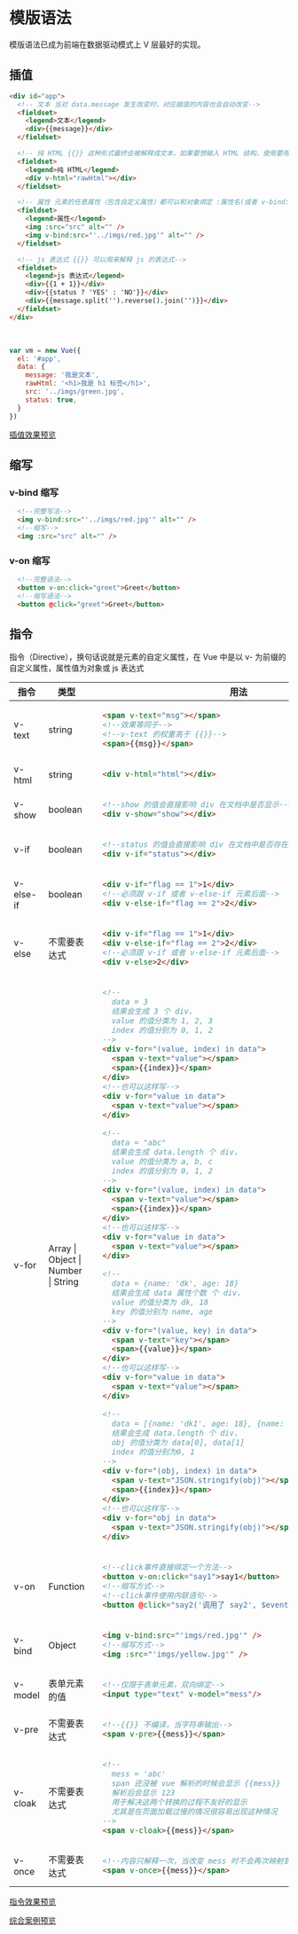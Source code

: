 # 模版语法
模版语法已成为前端在数据驱动模式上 V 层最好的实现。

## 插值
```html
<div id="app">
  <!-- 文本 当对 data.message 发生改变时，对应插值的内容也会自动改变-->
  <fieldset>
    <legend>文本</legend>
    <div>{{message}}</div>
  </fieldset>

  <!-- 纯 HTML {{}} 这种形式最终会被解释成文本，如果要想输入 HTML 结构，使用要用到 v-html="对象"-->
  <fieldset>
    <legend>纯 HTML</legend>
    <div v-html="rawHtml"></div>
  </fieldset>		

  <!-- 属性 元素的任意属性（包含自定义属性）都可以和对象绑定 :属性名(或者 v-bind:属性名)=“对象”-->
  <fieldset>
    <legend>属性</legend>
    <img :src="src" alt="" />
    <img v-bind:src="'../imgs/red.jpg'" alt="" />
  </fieldset>	

  <!-- js 表达式 {{}} 可以用来解释 js 的表达式-->
  <fieldset>
    <legend>js 表达式</legend>
    <div>{{1 + 1}}</div>
    <div>{{status ? 'YES' : 'NO'}}</div>
    <div>{{message.split('').reverse().join('')}}</div>
  </fieldset>	
</div>
```
<br>

```js
var vm = new Vue({
  el: '#app',
  data: {
    message: '我是文本',
    rawHtml: '<h1>我是 h1 标签</h1>',
    src: '../imgs/green.jpg',
    status: true,
  }
})
```
[插值效果预览](https://github.com/CoyleCyq/Learning-notes/tree/master/Vue/VueBasic/TemplateSyntax/Interpolations.html)

## 缩写
### v-bind 缩写
``` html
  <!--完整写法-->
  <img v-bind:src="'../imgs/red.jpg'" alt="" />
  <!--缩写-->
  <img :src="src" alt="" />
```
### v-on 缩写
``` html
  <!--完整语法-->
  <button v-on:click="greet">Greet</button>
  <!--缩写语法-->
  <button @click="greet">Greet</button>  
```

## 指令
指令（Directive），换句话说就是元素的自定义属性，在 Vue 中是以 v- 为前缀的自定义属性，属性值为对象或 js 表达式

<table>
  <thead>
    <tr>
      <th>指令</th><th>类型</th><th>用法</th>
    </tr>
  </thead>
  <tbody>
    <tr><td>v-text</td><td>string</td><td><!--v-text-->
      
  ``` html
    <span v-text="msg"></span>
    <!--效果等同于-->
    <!--v-text 的权重高于 {{}}-->
    <span>{{msg}}</span>
  ```
  
   </td></tr>
    <tr><td>v-html</td><td>string</td><td><!--v-html-->
      
  ``` html
    <div v-html="html"></div>
  ```
  
   </td></tr> 
    <tr><td>v-show</td><td>boolean</td><td><!--v-show-->
      
  ``` html
    <!--show 的值会直接影响 div 在文档中是否显示-->
    <div v-show="show"></div>
  ```
  
   </td></tr>    
    <tr><td>v-if</td><td>boolean</td><td><!--v-if-->
      
  ``` html
    <!--status 的值会直接影响 div 在文档中是否存在-->
    <div v-if="status"></div>
  ```
  
   </td></tr>
    <tr><td>v-else-if</td><td>boolean</td><td><!--v-else-if-->
      
  ``` html
    <div v-if="flag == 1">1</div>
    <!--必须跟 v-if 或者 v-else-if 元素后面-->
    <div v-else-if="flag == 2">2</div>
  ```
  
   </td></tr>      
    <tr><td>v-else</td><td>不需要表达式</td><td><!--v-else-->
      
  ``` html
    <div v-if="flag == 1">1</div>
    <div v-else-if="flag == 2">2</div>
    <!--必须跟 v-if 或者 v-else-if 元素后面-->
    <div v-else>2</div>
  ```
  
   </td></tr>    
    <tr><td>v-for</td><td>Array | Object | Number | String</td><td><!--v-for-->
      
  ``` html
    <!--
      data = 3 
      结果会生成 3 个 div，
      value 的值分类为 1, 2, 3 
      index 的值分别为 0, 1, 2
    -->
    <div v-for="(value, index) in data">
      <span v-text="value"></span>
      <span>{{index}}</span>
    </div>
    <!--也可以这样写-->
    <div v-for="value in data">
      <span v-text="value"></span>
    </div>

    <!--
      data = "abc" 
      结果会生成 data.length 个 div，
      value 的值分类为 a, b, c 
      index 的值分别为 0, 1, 2
    -->
    <div v-for="(value, index) in data">
      <span v-text="value"></span>
      <span>{{index}}</span>
    </div>   
    <!--也可以这样写-->
    <div v-for="value in data">
      <span v-text="value"></span>
    </div>

    <!--
      data = {name: 'dk', age: 18} 
      结果会生成 data 属性个数 个 div，
      value 的值分类为 dk, 18 
      key 的值分别为 name, age
    -->
    <div v-for="(value, key) in data">
      <span v-text="key"></span>
      <span>{{value}}</span>
    </div>
    <!--也可以这样写-->
    <div v-for="value in data">
      <span v-text="value"></span>
    </div>

    <!--
      data = [{name: 'dk1', age: 18}, {name: 'dk2', age: 20}] 
      结果会生成 data.length 个 div，
      obj 的值分类为 data[0], data[1] 
      index 的值分别为0, 1
    -->
    <div v-for="(obj, index) in data">
      <span v-text="JSON.stringify(obj)"></span>
      <span>{{index}}</span>
    </div>    
    <!--也可以这样写-->
    <div v-for="obj in data">
      <span v-text="JSON.stringify(obj)"></span>
    </div>    
  ```
  
   </td></tr> 
    <tr><td>v-on</td><td>Function</td><td><!--v-on-->
      
  ``` html
    <!--click事件直接绑定一个方法-->
    <button v-on:click="say1">say1</button>
    <!--缩写方式-->
    <!--click事件使用内联语句-->
    <button @click="say2('调用了 say2', $event)">say2</button>     
  ```
  
   </td></tr> 
       <tr><td>v-bind</td><td>Object</td><td><!--v-bind-->
      
  ``` html
    <img v-bind:src="'imgs/red.jpg'" />
    <!--缩写方式-->
    <img :src="'imgs/yellow.jpg'" />
  ```
  
   </td></tr>    
      <tr><td>v-model</td><td>表单元素的值</td><td><!--v-model-->
      
  ``` html
    <!--仅限于表单元素，双向绑定-->
    <input type="text" v-model="mess"/>
  ```
  
   </td></tr>  
      <tr><td>v-pre</td><td>不需要表达式</td><td><!--v-pre-->
      
  ``` html
    <!--{{}} 不编译，当字符串输出-->
    <span v-pre>{{mess}}</span>
  ```
  
   </td></tr>  
      <tr><td>v-cloak</td><td>不需要表达式</td><td><!--v-cloak-->
      
  ``` html
    <!--
      mess = 'abc'
      span 还没被 vue 解析的时候会显示 {{mess}}
      解析后会显示 123
      用于解决这两个转换的过程不友好的显示
      尤其是在页面加载过慢的情况很容易出现这种情况
    -->
    <span v-cloak>{{mess}}</span>
  ```
  
   </td></tr>     
      <tr><td>v-once</td><td>不需要表达式</td><td><!--v-once-->
      
  ``` html
    <!--内容只解释一次，当改变 mess 时不会再次映射到 span-->
    <span v-once>{{mess}}</span>
  ```
  
   </td></tr>              
  </tbody>
</table>

[指令效果预览](https://github.com/CoyleCyq/Learning-notes/tree/master/Vue/VueBasic/TemplateSyntax/Directives.html)

[综合案例预览](https://github.com/CoyleCyq/Learning-notes/tree/master/Vue/VueBasic/TemplateSyntax/Example.html)
